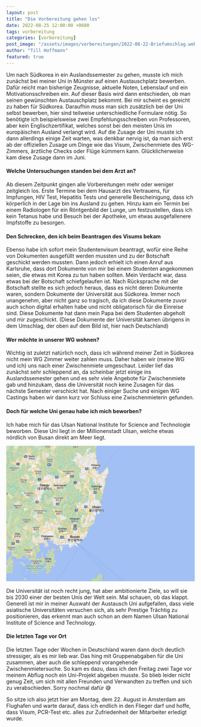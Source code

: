 ```yaml
---
layout: post
title: "Die Vorbereitung gehen los"
date: 2022-08-25 12:00:00 +0600
tags: vorbereitung
categories: [vorbereitung]
post_image: "/assets/images/vorbereitungen/2022-08-22-Briefumschlag.webp"
author: "Till Hoffmann"
featured: true
---
```


<p>
  Um nach Südkorea in ein Auslandssemester zu gehen, musste ich mich zunächst bei meiner Uni in Münster auf einen Austauschplatz bewerben. Dafür reicht man bisherige Zeugnisse, aktuelle Noten, Lebenslauf und ein Motivationsschreiben ein. Auf dieser Basis wird dann entschieden, ob man seinen gewünschten Austauschplatz bekommt. Bei mir scheint es gereicht zu haben für Südkorea. Daraufhin muss man sich zusätzlich bei der Uni selbst bewerben, hier sind teilweise unterschiedliche Formulare nötig. So benötigte ich beispielsweise zwei Empfehlungsschreiben von Professoren, aber kein Englischzertifikat, welches sonst bei den meisten Unis im europäischen Ausland verlangt wird. Auf die Zusage der Uni musste ich dann allerdings einige Zeit warten, was denkbar nervig ist, da man sich erst ab der offiziellen Zusage um Dinge wie das Visum, Zwischenmiete des WG-Zimmers, ärztliche Checks oder Flüge kümmern kann. Glücklicherweise kam diese Zusage dann im Juni.
  <h4>Welche Untersuchungen standen bei dem Arzt an?</h4>
  Ab diesem Zeitpunkt gingen alle Vorbereitungen mehr oder weniger zeitgleich los. Erste Termine bei dem Hausarzt des Vertrauens, für Impfungen, HIV Test, Hepatitis Tests und generelle Bescheinigung, dass ich körperlich in der Lage bin ins Ausland zu gehen. Hinzu kam ein Termin bei einem Radiologen für ein Röntgenbild der Lunge, um festzustellen, dass ich kein Tetanus habe und Besuch bei der Apotheke, um etwas ausgefallenere Impfstoffe zu besorgen. 
  <h4>Den Schrecken, den ich beim Beantragen des Visums bekam</h4>
  Ebenso habe ich sofort mein Studentenvisum beantragt, wofür eine Reihe von Dokumenten ausgefüllt werden mussten und zu der Botschaft geschickt werden mussten. Dann jedoch erhielt ich einen Anruf aus Karlsruhe, dass dort Dokumente von mir bei einem Studenten angekommen seien, die etwas mit Korea zu tun haben sollten. Mein Verdacht war, dass etwas bei der Botschaft schiefgelaufen ist. Nach Rücksprache mit der Botschaft stellte es sich jedoch heraus, dass es nicht deren Dokumente waren, sondern Dokumente der Universität aus Südkorea. Immer noch unangenehm, aber nicht ganz so tragisch, da ich diese Dokumente zuvor auch schon digital erhalten habe und nicht obligatorisch für die Einreise sind.
  Diese Dokumente hat dann mein Papa bei dem Studenten abgeholt und mir zugeschickt. (Diese Dokumente der Universität kamen übrigens in dem Umschlag, der oben auf dem Bild ist, hier nach Deutschland)
  <h4>Wer möchte in unserer WG wohnen?</h4>
  Wichtig ist zuletzt natürlich noch, dass ich während meiner Zeit in Südkorea nicht mein WG Zimmer weiter zahlen muss. Daher haben wir (meine WG und ich) uns nach einer Zwischenmiete umgeschaut. Leider lief das zunächst sehr schleppend an, da scheinbar jetzt einige ins Auslandssemester gehen und es sehr viele Angebote für Zwischenmiete gab und hinzukam, dass die Universität noch keine Zusagen für das nächste Semester verschickt hat. Nach einiger Suche und einigen WG Castings haben wir dann kurz vor Schluss eine Zwischenmieterin gefunden.
</p>

<h4>Doch für welche Uni genau habe ich mich beworben?</h4>
<p>
  Ich habe mich für das Ulsan National Institute for Science and Technologie beworben. Diese Uni liegt in der Millionenstadt Ulsan, welche etwas nördlich von Busan direkt am Meer liegt.
</p>

<img src="assets/images/vorbereitungen/2022-08-22-ulsan-map.png" alt="Ulsan Karte" class="img-fluid w-100"/>


<p>
  Die Universität ist noch recht jung, hat aber ambitionierte Ziele, so will sie bis 2030 einer der besten Unis der Welt sein. Mal schauen, ob das klappt. Generell ist mir in meiner Auswahl der Austausch Uni aufgefallen, dass viele asiatische Universitäten versuchen sich, als sehr Prestige Trächtig zu positionieren, das erkennt man auch schon an dem Namen Ulsan <italic>National</italic> Institute of Science and Technology.
</p>

<h4>Die letzten Tage vor Ort</h4>
<p>
  Die letzten Tage oder Wochen in Deutschland waren dann doch deutlich stressiger, als es mir lieb war. Das hing mit Gruppenabgaben für die Uni zusammen, aber auch die schleppend vorangehende Zwischenmietersuche. So kam es dazu, dass ich den Freitag zwei Tage vor meinem Abflug noch ein Uni-Projekt abgeben musste. So blieb leider nicht genug Zeit, um sich mit allen Freunden und Verwandten zu treffen und sich zu verabschieden. Sorry nochmal dafür 😅
</p>
<p>
  So sitze ich also jetzt hier am Montag, dem 22. August in Amsterdam am Flughafen und warte darauf, dass ich endlich in den Flieger darf und hoffe, dass Visum, PCR-Test etc. alles zur Zufriedenheit der Mitarbeiter erledigt wurde.
</p>


